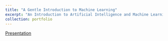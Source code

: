 ```yaml
---
title: "A Gentle Introduction to Machine Learning"
excerpt: "An Introduction to Artificial Intelligence and Machine Learning<br/><img src='/images/image-alignment-300x200.jpg'>"
collection: portfolio
---
```



<a href="https://docs.google.com/presentation/d/12yWbbnTw3QgsaWwy1OaZkVn9SzKRD7-BtaA4zpAH-Vs/edit?usp=sharing" target="_blank">Presentation</a>